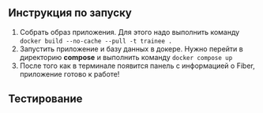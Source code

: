 ## Инструкция по запуску
1) Собрать образ приложения. Для этого надо выполнить команду 
`docker build --no-cache --pull -t trainee .`
2) Запустить приложение и базу данных в докере. Нужно перейти в директорию __compose__ и выполнить команду `docker compose up`
3) После того как в терминале появится панель с информацией о Fiber, приложение готово к работе!

## Тестирование
